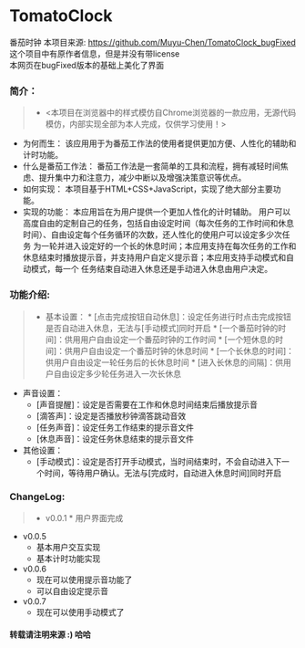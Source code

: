 # TomatoClock
番茄时钟
本项目来源: https://github.com/Muyu-Chen/TomatoClock_bugFixed  
这个项目中有原作者信息，但是并没有带license  
本网页在bugFixed版本的基础上美化了界面


### 简介：
>* <本项目在浏览器中的样式模仿自Chrome浏览器的一款应用，无源代码模仿，内部实现全部为本人完成，仅供学习使用！>
* 为何而生：
  该应用用于为番茄工作法的使用者提供更加方便、人性化的辅助和计时功能。
* 什么是番茄工作法：
  番茄工作法是一套简单的工具和流程，拥有减轻时间焦虑、提升集中力和注意力，减少中断以及增强决策意识等优点。
* 如何实现：
  本项目基于HTML+CSS+JavaScript，实现了绝大部分主要功能。
* 实现的功能：
  本应用旨在为用户提供一个更加人性化的计时辅助。
    用户可以高度自由的定制自己的任务，包括自由设定时间（每次任务的工作时间和休息时间）、自由设定每个任务循环的次数，还人性化的使用户可以设定多少次任务
    为一轮并进入设定好的一个长的休息时间；本应用支持在每次任务的工作和休息结束时播放提示音，并支持用户自定义提示音；本应用支持手动模式和自动模式，每一个
    任务结束自动进入休息还是手动进入休息由用户决定。
  
  
### 功能介绍:
>* 基本设置：
    * [点击完成按钮自动休息]：设定任务进行时点击完成按钮是否自动进入休息，无法与[手动模式]同时开启
    * [一个番茄时钟的时间]：供用用户自由设定一个番茄时钟的工作时间
    * [一个短休息的时间]：供用户自由设定一个番茄时钟的休息时间
    * [一个长休息的时间]：供用户自由设定一轮任务后的长休息时间
    * [进入长休息的间隔]：供用户自由设定多少轮任务进入一次长休息
* 声音设置：
    * [声音提醒]：设定是否需要在工作和休息时间结束后播放提示音
    * [滴答声]：设定是否播放秒钟滴答跳动音效
    * [任务声音]：设定任务工作结束的提示音文件
    * [休息声音]：设定任务休息结束的提示音文件
* 其他设置：
    * [手动模式]：设定是否打开手动模式，当时间结束时，不会自动进入下一个时间，等待用户确认。无法与[完成时，自动进入休息时间]同时开启


### ChangeLog:
>* v0.0.1
    * 用户界面完成
* v0.0.5
    * 基本用户交互实现
    * 基本计时功能实现
* v0.0.6
    * 现在可以使用提示音功能了
    * 可以自由设定提示音
* v0.0.7
    * 现在可以使用手动模式了


#### 转载请注明来源 :) 哈哈